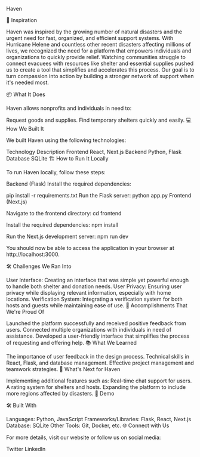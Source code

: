 Haven

🌟 Inspiration

Haven was inspired by the growing number of natural disasters and the urgent need for fast, organized, and efficient support systems. With Hurricane Helene and countless other recent disasters affecting millions of lives, we recognized the need for a platform that empowers individuals and organizations to quickly provide relief. Watching communities struggle to connect evacuees with resources like shelter and essential supplies pushed us to create a tool that simplifies and accelerates this process. Our goal is to turn compassion into action by building a stronger network of support when it's needed most.

📦 What It Does

Haven allows nonprofits and individuals in need to:

Request goods and supplies.
Find temporary shelters quickly and easily.
💻 How We Built It

We built Haven using the following technologies:

Technology	Description
Frontend	React, Next.js
Backend	Python, Flask
Database	SQLite
🏗️ How to Run It Locally

To run Haven locally, follow these steps:

Backend (Flask)
Install the required dependencies:

pip install -r requirements.txt
Run the Flask server:
python app.py
Frontend (Next.js)

Navigate to the frontend directory:
cd frontend

Install the required dependencies:
npm install

Run the Next.js development server:
npm run dev

You should now be able to access the application in your browser at http://localhost:3000.

🛠️ Challenges We Ran Into

User Interface: Creating an interface that was simple yet powerful enough to handle both shelter and donation needs.
User Privacy: Ensuring user privacy while displaying relevant information, especially with home locations.
Verification System: Integrating a verification system for both hosts and guests while maintaining ease of use.
🎉 Accomplishments That We're Proud Of

Launched the platform successfully and received positive feedback from users.
Connected multiple organizations with individuals in need of assistance.
Developed a user-friendly interface that simplifies the process of requesting and offering help.
📚 What We Learned

The importance of user feedback in the design process.
Technical skills in React, Flask, and database management.
Effective project management and teamwork strategies.
🔮 What's Next for Haven

Implementing additional features such as:
Real-time chat support for users.
A rating system for shelters and hosts.
Expanding the platform to include more regions affected by disasters.
📸 Demo

🛠️ Built With

Languages: Python, JavaScript
Frameworks/Libraries: Flask, React, Next.js
Database: SQLite
Other Tools: Git, Docker, etc.
🌐 Connect with Us

For more details, visit our website or follow us on social media:

Twitter
LinkedIn
